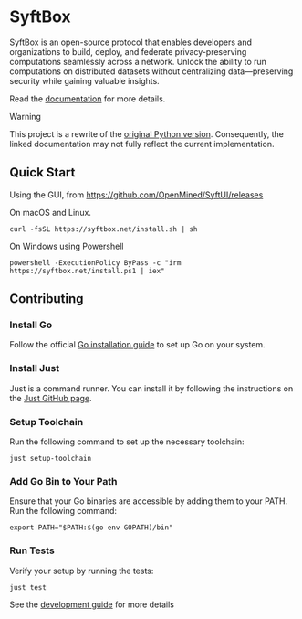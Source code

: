 # SyftBox

SyftBox is an open-source protocol that enables developers and organizations to build, deploy, and federate privacy-preserving computations seamlessly across a network. Unlock the ability to run computations on distributed datasets without centralizing data—preserving security while gaining valuable insights.

Read the [documentation](https://www.syftbox.net) for more details.

> [!WARNING]
> This project is a rewrite of the [original Python version](https://github.com/OpenMined/syft). Consequently, the linked documentation may not fully reflect the current implementation.

## Quick Start

Using the GUI, from https://github.com/OpenMined/SyftUI/releases

On macOS and Linux.
```
curl -fsSL https://syftbox.net/install.sh | sh
```

On Windows using Powershell
```
powershell -ExecutionPolicy ByPass -c "irm https://syftbox.net/install.ps1 | iex"
```

## Contributing

### Install Go
Follow the official [Go installation guide](https://golang.org/doc/install) to set up Go on your system.

### Install Just
Just is a command runner. You can install it by following the instructions on the [Just GitHub page](https://github.com/casey/just#installation).

### Setup Toolchain
Run the following command to set up the necessary toolchain:
```
just setup-toolchain
```

### Add Go Bin to Your Path
Ensure that your Go binaries are accessible by adding them to your PATH. Run the following command:
```
export PATH="$PATH:$(go env GOPATH)/bin"
```

### Run Tests
Verify your setup by running the tests:
```
just test
```

See the [development guide](./DEVELOPMENT.md) for more details
